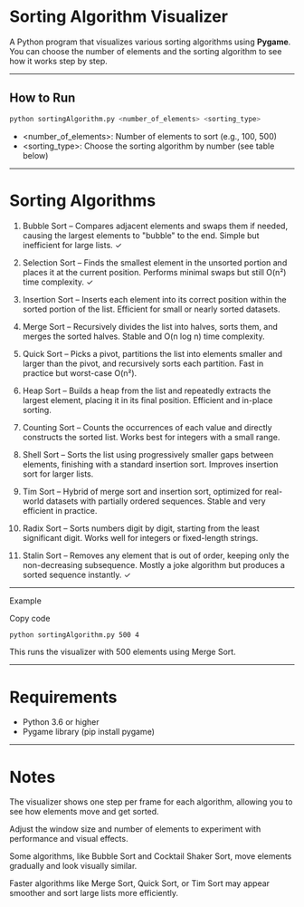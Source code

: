 # Sorting Algorithm Visualizer

A Python program that visualizes various sorting algorithms using **Pygame**.  
You can choose the number of elements and the sorting algorithm to see how it works step by step.

---

## How to Run

```bash
python sortingAlgorithm.py <number_of_elements> <sorting_type>

```
 - <number_of_elements>: Number of elements to sort (e.g., 100, 500)
 - <sorting_type>: Choose the sorting algorithm by number (see table below)

---

# Sorting Algorithms
1. Bubble Sort – Compares adjacent elements and swaps them if needed, causing the largest elements to "bubble" to the end. Simple but inefficient for large lists. ✓

2. Selection Sort – Finds the smallest element in the unsorted portion and places it at the current position. Performs minimal swaps but still O(n²) time complexity. ✓

3. Insertion Sort – Inserts each element into its correct position within the sorted portion of the list. Efficient for small or nearly sorted datasets.

4. Merge Sort – Recursively divides the list into halves, sorts them, and merges the sorted halves. Stable and O(n log n) time complexity.

5. Quick Sort – Picks a pivot, partitions the list into elements smaller and larger than the pivot, and recursively sorts each partition. Fast in practice but worst-case O(n²).

6. Heap Sort – Builds a heap from the list and repeatedly extracts the largest element, placing it in its final position. Efficient and in-place sorting.

7. Counting Sort – Counts the occurrences of each value and directly constructs the sorted list. Works best for integers with a small range.

8. Shell Sort – Sorts the list using progressively smaller gaps between elements, finishing with a standard insertion sort. Improves insertion sort for larger lists.

9. Tim Sort – Hybrid of merge sort and insertion sort, optimized for real-world datasets with partially ordered sequences. Stable and very efficient in practice.

10. Radix Sort – Sorts numbers digit by digit, starting from the least significant digit. Works well for integers or fixed-length strings.

11. Stalin Sort – Removes any element that is out of order, keeping only the non-decreasing subsequence. Mostly a joke algorithm but produces a sorted sequence instantly. ✓

---

Example

Copy code
```bash
python sortingAlgorithm.py 500 4
```
This runs the visualizer with 500 elements using Merge Sort.

---

# Requirements
 - Python 3.6 or higher
 - Pygame library (pip install pygame)

---

# Notes
The visualizer shows one step per frame for each algorithm, allowing you to see how elements move and get sorted.

Adjust the window size and number of elements to experiment with performance and visual effects.

Some algorithms, like Bubble Sort and Cocktail Shaker Sort, move elements gradually and look visually similar.

Faster algorithms like Merge Sort, Quick Sort, or Tim Sort may appear smoother and sort large lists more efficiently.
